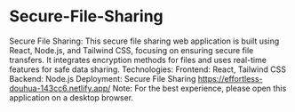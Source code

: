 # Secure-File-Sharing
Secure File Sharing:
This secure file sharing web application is built using React, Node.js, and Tailwind CSS, focusing on ensuring secure file transfers. It integrates encryption methods for files and uses real-time features for safe data sharing.
Technologies:
Frontend: React, Tailwind CSS
Backend: Node.js
Deployment: Secure File Sharing https://effortless-douhua-143cc6.netlify.app/
Note: For the best experience, please open this application on a desktop browser.
